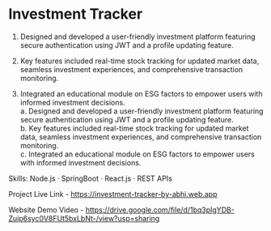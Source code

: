 # Investment Tracker

1. Designed and developed a user-friendly investment platform featuring secure authentication using JWT and a profile updating feature.

2. Key features included real-time stock tracking for updated market data, seamless investment experiences, and comprehensive transaction monitoring.

3. Integrated an educational module on ESG factors to empower users with informed investment decisions.<br>
   a. Designed and developed a user-friendly investment platform featuring secure authentication using JWT and a profile updating feature.<br>
   b. Key features included real-time stock tracking for updated market data, seamless investment experiences, and comprehensive transaction monitoring.<br>
   c. Integrated an educational module on ESG factors to empower users with informed investment decisions.

Skills: Node.js · SpringBoot · React.js · REST APIs

Project Live Link - https://investment-tracker-by-abhi.web.app

Website Demo Video - https://drive.google.com/file/d/1bq3pIgYDB-Zuip6syc0V8FUt5bxLbNt-/view?usp=sharing

